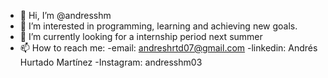 - 👋 Hi, I’m @andresshm
- 👀 I’m interested in programming, learning and achieving new goals.
- 🌱 I’m currently looking for a internship period next summer
- 📫 How to reach me:
   -email: andreshrtd07@gmail.com
   -linkedin: Andrés Hurtado Martínez
   -Instagram: andresshm03

<!---
andresshm/andresshm is a ✨ special ✨ repository because its `README.md` (this file) appears on your GitHub profile.
You can click the Preview link to take a look at your changes.
--->
